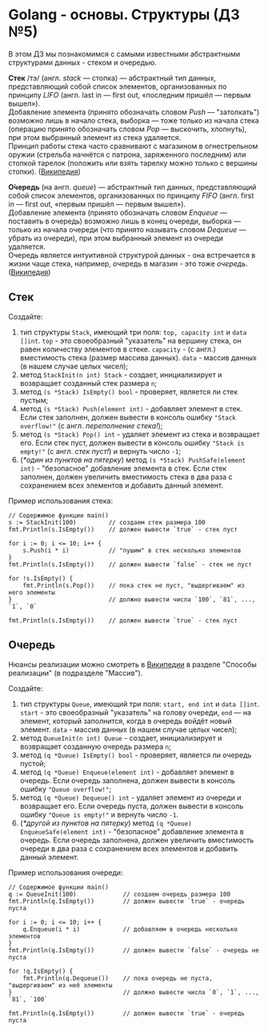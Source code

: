 # Golang - основы. Структуры (ДЗ №5)
В этом ДЗ мы познакомимся с самыми известными абстрактными структурами данных - стеком и очередью.

**Стек** /тэ/ (англ. _stack_ — стопка) — абстрактный тип данных, представляющий собой список элементов, организованных по принципу _LIFO_ (англ. last in — first out, «последним пришёл — первым вышел»).<br>
Добавление элемента (принято обозначать словом _Push_ — "затолкать") возможно лишь в начало стека, выборка — тоже только из начала стека (операцию принято обозначать словом _Pop_ — выскочить, хлопнуть), при этом выбранный элемент из стека удаляется.<br>
Принцип работы стека часто сравнивают с магазином в огнестрельном оружии (стрельба начнётся с патрона, заряженного последним) или стопкой тарелок (положить или взять тарелку можно только с вершины стопки).
([Википедия](https://ru.wikipedia.org/wiki/Стек))

**О́чередь** (на англ. _queue_) — абстрактный тип данных, представляющий собой список элементов, организованных по принципу _FIFO_ (англ. first in — first out, «первым пришёл — первым вышел»). <br>
Добавление элемента (принято обозначать словом _Enqueue_ — поставить в очередь) возможно лишь в конец очереди, выборка — только из начала очереди (что принято называть словом _Dequeue_ — убрать из очереди), при этом выбранный элемент из очереди удаляется.<br>
Очередь является интуитивной структурой данных - она встречается в жизни чаще стека, например, очередь в магазин - это тоже _очередь_.
([Википедия](https://ru.wikipedia.org/wiki/Очередь_(программирование)))

## Стек
Создайте:
1. тип структуры `Stack`, имеющий три поля: `top, capacity int` и `data []int`. `top` - это своеобразный "указатель" на вершину стека, он равен количеству элементов в стеке. `capacity` - (с англ.) вместимость стека (размер массива данных). `data` - массив данных (в нашем случае целых чисел);
2. метод `StackInit(n int) Stack` - создает, инициализирует и возвращает созданный стек размера `n`;
3. метод `(s *Stack) IsEmpty() bool` - проверяет, является ли стек пустым;
4. метод `(s *Stack) Push(element int)` - добавляет элемент в стек. Если стек заполнен, должен вывести в консоль ошибку `"Stack overflow!"` (с англ. _переполнение стека!_);
5. метод `(s *Stack) Pop() int` - удаляет элемент из стека и возвращает его. Если стек пуст, должен вывести в консоль ошибку `"Stack is empty!"` (с англ. _стек пуст!_) и вернуть число `-1`;
6. (_*один из пунктов на пятерку_) метод `(s *Stack) PushSafe(element int)` - "безопасное" добавление элемента в стек. Если стек заполнен, должен увеличить вместимость стека в два раза с сохранением всех элементов и добавить данный элемент.

Пример использования стека:
```golang
// Содержимое функции main()
s := StackInit(100)         // создаем стек размера 100
fmt.Println(s.IsEmpty())    // должен вывести `true` - стек пуст

for i := 0; i <= 10; i++ {
    s.Push(i * i)           // "пушим" в стек несколько элементов
}
fmt.Println(s.IsEmpty())    // должен вывести `false` - стек не пуст

for !s.IsEmpty() {
    fmt.Println(s.Pop())    // пока стек не пуст, "выдергиваем" из него элементы
}                           // должно вывести числа `100`, `81`, ..., `1`, `0`

fmt.Println(s.IsEmpty())    // должен вывести `true` - стек пуст
```

## Очередь
Нюансы реализации можно смотреть в [Википедии](https://ru.wikipedia.org/wiki/Очередь_(программирование)) в разделе "Способы реализации" (в подразделе "Массив").

Создайте:
1. тип структуры `Queue`, имеющий три поля: `start, end int` и `data []int`. `start` - это своеобразный "указатель" на голову очереди, `end` — на элемент, который заполнится, когда в очередь войдёт новый элемент. `data` - массив данных (в нашем случае целых чисел);
2. метод `QueueInit(n int) Queue` - создает, инициализирует и возвращает созданную очередь размера `n`;
3. метод `(q *Queue) IsEmpty() bool` - проверяет, является ли очередь пустой;
4. метод `(q *Queue) Enqueue(element int)` - добавляет элемент в очередь. Если очередь заполнена, должен вывести в консоль ошибку `"Queue overflow!"`;
5. метод `(q *Queue) Dequeue() int` - удаляет элемент из очереди и возвращает его. Если очередь пуста, должен вывести в консоль ошибку `"Queue is empty!"` и вернуть число `-1`.
6. (_*другой из пунктов на пятерку_) метод `(q *Queue) EnqueueSafe(element int)` - "безопасное" добавление элемента в очередь. Если очередь заполнена, должен увеличить вместимость очереди в два раза с сохранением всех элементов и добавить данный элемент.

Пример использования очереди:
```golang
// Содержимое функции main()
q := QueueInit(100)             // создаем очередь размера 100
fmt.Println(q.IsEmpty())        // должен вывести `true` - очередь пуста

for i := 0; i <= 10; i++ {
    q.Enqueue(i * i)            // добавляем в очередь несколько элементов
}
fmt.Println(q.IsEmpty())        // должен вывести `false` - очередь не пуста

for !q.IsEmpty() {
    fmt.Println(q.Dequeue())    // пока очередь не пуста, "выдергиваем" из неё элементы
}                               // должно вывести числа `0`, `1`, ..., `81`, `100`

fmt.Println(q.IsEmpty())        // должен вывести `true` - очередь пуста
```

